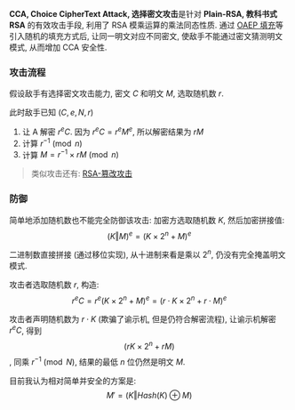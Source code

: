 **CCA, Choice CipherText Attack, 选择密文攻击**是针对 **Plain-RSA, 教科书式 RSA** 的有效攻击手段, 利用了 RSA 模乘运算的乘法同态性质. 通过 [OAEP 填充](../PKCS1.md)等引入随机的填充方式后, 让同一明文对应不同密文, 使敌手不能通过密文猜测明文模式, 从而增加 CCA 安全性.

### 攻击流程

假设敌手有选择密文攻击能力, 密文 $C$ 和明文 $M$, 选取随机数 $r$. 

此时敌手已知 $(C, e, N, r)$

1. 让 A 解密 $r^eC$. 因为 $r^eC=r^eM^e$, 所以解密结果为 $rM$
2. 计算 $r^{-1}\pmod{n}$
3. 计算 $M=r^{-1}\times rM\pmod{n}$

> 类似攻击还有: [RSA-篡改攻击](RSA-篡改攻击.md)

### 防御

简单地添加随机数也不能完全防御该攻击: 加密方选取随机数 $K$, 然后加密拼接值: $$(K\Vert M)^{e}=(K\times{2^{n}}+M)^{e}$$

二进制数直接拼接 (通过移位实现), 从十进制来看是乘以 $2^{n}$, 仍没有完全掩盖明文模式. 

攻击者选取随机数 $r$, 构造: $$r^{e}C=r^{e}(K\times 2^{n}+M)^{e}=(r\cdot K\times 2^{n}+r\cdot M)^{e}$$

攻击者声明随机数为 $r\cdot K$ (欺骗了谕示机, 但是仍符合解密流程), 让谕示机解密 $r^{e}C$, 得到 $$(rK\times 2^{n}+rM)$$, 同乘 ${} r^{-1}\pmod N {}$, 结果的最低 $n$ 位仍然是明文 $M$.

目前我认为相对简单并安全的方案是: $$M'=(K\Vert Hash(K)\oplus M)$$